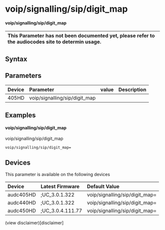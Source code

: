 ﻿---
description: voip/signalling/sip/digit_map
search: false
---

# voip/signalling/sip/digit_map

#### voip/signalling/sip/digit_map


| This Parameter has not been documented yet, please refer to the audiocodes site to determin usage.  | 
| :--- |

## Syntax

## Parameters
|Device|Parameter|value|Description|
|:---|:---|:---|:---|
| 405HD | voip/signalling/sip/digit_map |  |  |

## Examples
#### voip/signalling/sip/digit_map

voip/signalling/sip/digit_map

```
voip/signalling/sip/digit_map=
```

## Devices
This parameter is available on the following devices

| Device | Latest Firmware | Default Value |
|:---|:---|:---|
| audc405HD | ;UC_3.0.1.322 | voip/signalling/sip/digit_map= 
| audc440HD | ;UC_3.0.1.322 | voip/signalling/sip/digit_map= 
| audc450HD | ;UC_3.0.4.111.77 | voip/signalling/sip/digit_map= 

(view disclaimer)[disclaimer]
